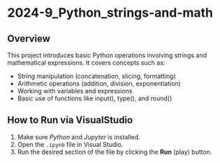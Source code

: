 # 2024-9_Python_strings-and-math

## Overview
This project introduces basic Python operations involving strings and mathematical expressions. It covers concepts such as:
- String manipulation (concatenation, slicing, formatting)
- Arithmetic operations (addition, division, exponentiation)
- Working with variables and expressions
- Basic use of functions like input(), type(), and round()

## How to Run via VisualStudio
1. Make sure *Python* and *Jupyter* is installed.
2. Open the `.ipynb` file in Visual Studio.
1. Run the desired section of the file by clicking the **Run** (play) button.
